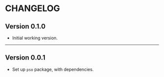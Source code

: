 # CHANGELOG

## Version 0.1.0

- Initial working version.

---

## Version 0.0.1

- Set up `pso` package, with dependencies.
